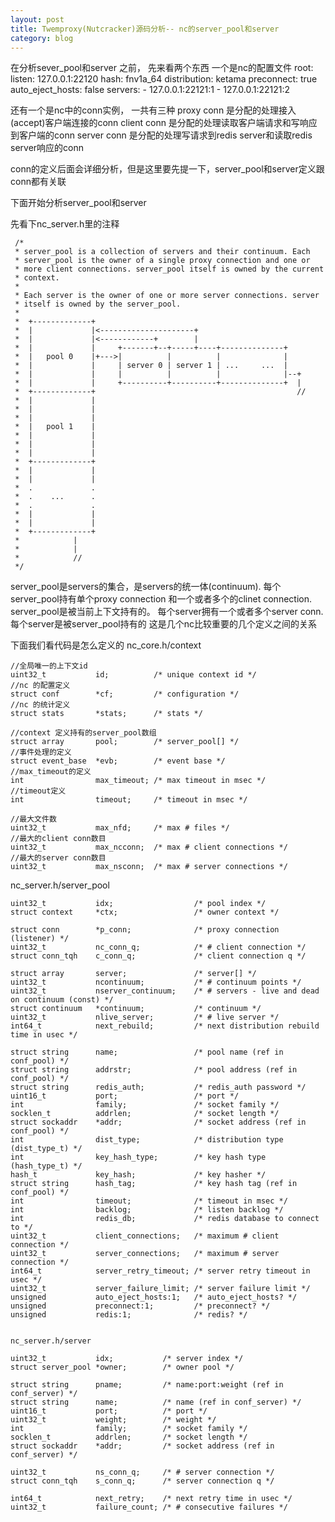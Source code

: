 ```yaml
---
layout: post
title: Twemproxy(Nutcracker)源码分析-- nc的server_pool和server
category: blog
---
```


在分析sever_pool和server 之前， 先来看两个东西
 一个是nc的配置文件
  root:
	  listen: 127.0.0.1:22120
	  hash: fnv1a_64
	  distribution: ketama
	  preconnect: true
	  auto_eject_hosts: false
	  servers:
	   - 127.0.0.1:22121:1
	   - 127.0.0.1:22121:2
	   
  还有一个是nc中的conn实例， 一共有三种
   proxy conn 是分配的处理接入(accept)客户端连接的conn
   client conn 是分配的处理读取客户端请求和写响应到客户端的conn
   server conn 是分配的处理写请求到redis server和读取redis server响应的conn
   
   conn的定义后面会详细分析，但是这里要先提一下，server_pool和server定义跟conn都有关联   
  
  下面开始分析server_pool和server
  
  先看下nc_server.h里的注释
  
     /*
	 * server_pool is a collection of servers and their continuum. Each
	 * server_pool is the owner of a single proxy connection and one or
	 * more client connections. server_pool itself is owned by the current
	 * context.
	 *
	 * Each server is the owner of one or more server connections. server
	 * itself is owned by the server_pool.
	 *
	 *  +-------------+
	 *  |             |<---------------------+
	 *  |             |<------------+        |
	 *  |             |     +-------+--+-----+----+--------------+
	 *  |   pool 0    |+--->|          |          |              |
	 *  |             |     | server 0 | server 1 | ...     ...  |
	 *  |             |     |          |          |              |--+
	 *  |             |     +----------+----------+--------------+  |
	 *  +-------------+                                             //
	 *  |             |
	 *  |             |
	 *  |             |
	 *  |   pool 1    |
	 *  |             |
	 *  |             |
	 *  |             |
	 *  +-------------+
	 *  |             |
	 *  |             |
	 *  .             .
	 *  .    ...      .
	 *  .             .
	 *  |             |
	 *  |             |
	 *  +-------------+
	 *            |
	 *            |
	 *            //
	 */
   server_pool是servers的集合，是servers的统一体(continuum). 每个server_pool持有单个proxy connection 和一个或者多个的clinet connection.      server_pool是被当前上下文持有的。 
   每个server拥有一个或者多个server conn.   每个server是被server_pool持有的
   这是几个nc比较重要的几个定义之间的关系
   
   下面我们看代码是怎么定义的
    nc_core.h/context
    
    //全局唯一的上下文id
    uint32_t           id;          /* unique context id */
    //nc 的配置定义
    struct conf        *cf;         /* configuration */
    //nc 的统计定义
    struct stats       *stats;      /* stats */

    //context 定义持有的server_pool数组
    struct array       pool;        /* server_pool[] */
    //事件处理的定义
    struct event_base  *evb;        /* event base */
    //max_timeout的定义
    int                max_timeout; /* max timeout in msec */
    //timeout定义
    int                timeout;     /* timeout in msec */

    //最大文件数
    uint32_t           max_nfd;     /* max # files */
    //最大的client conn数目
    uint32_t           max_ncconn;  /* max # client connections */
    //最大的server conn数目
    uint32_t           max_nsconn;  /* max # server connections */
  
  nc_server.h/server_pool
  
    uint32_t           idx;                  /* pool index */
    struct context     *ctx;                 /* owner context */

    struct conn        *p_conn;              /* proxy connection (listener) */
    uint32_t           nc_conn_q;            /* # client connection */
    struct conn_tqh    c_conn_q;             /* client connection q */

    struct array       server;               /* server[] */
    uint32_t           ncontinuum;           /* # continuum points */
    uint32_t           nserver_continuum;    /* # servers - live and dead on continuum (const) */
    struct continuum   *continuum;           /* continuum */
    uint32_t           nlive_server;         /* # live server */
    int64_t            next_rebuild;         /* next distribution rebuild time in usec */

    struct string      name;                 /* pool name (ref in conf_pool) */
    struct string      addrstr;              /* pool address (ref in conf_pool) */
    struct string      redis_auth;           /* redis_auth password */
    uint16_t           port;                 /* port */
    int                family;               /* socket family */
    socklen_t          addrlen;              /* socket length */
    struct sockaddr    *addr;                /* socket address (ref in conf_pool) */
    int                dist_type;            /* distribution type (dist_type_t) */
    int                key_hash_type;        /* key hash type (hash_type_t) */
    hash_t             key_hash;             /* key hasher */
    struct string      hash_tag;             /* key hash tag (ref in conf_pool) */
    int                timeout;              /* timeout in msec */
    int                backlog;              /* listen backlog */
    int                redis_db;             /* redis database to connect to */
    uint32_t           client_connections;   /* maximum # client connection */
    uint32_t           server_connections;   /* maximum # server connection */
    int64_t            server_retry_timeout; /* server retry timeout in usec */
    uint32_t           server_failure_limit; /* server failure limit */
    unsigned           auto_eject_hosts:1;   /* auto_eject_hosts? */
    unsigned           preconnect:1;         /* preconnect? */
    unsigned           redis:1;              /* redis? */
    
    
    nc_server.h/server
    
    uint32_t           idx;           /* server index */
    struct server_pool *owner;        /* owner pool */

    struct string      pname;         /* name:port:weight (ref in conf_server) */
    struct string      name;          /* name (ref in conf_server) */
    uint16_t           port;          /* port */
    uint32_t           weight;        /* weight */
    int                family;        /* socket family */
    socklen_t          addrlen;       /* socket length */
    struct sockaddr    *addr;         /* socket address (ref in conf_server) */

    uint32_t           ns_conn_q;     /* # server connection */
    struct conn_tqh    s_conn_q;      /* server connection q */

    int64_t            next_retry;    /* next retry time in usec */
    uint32_t           failure_count; /* # consecutive failures */
    
    
    
  